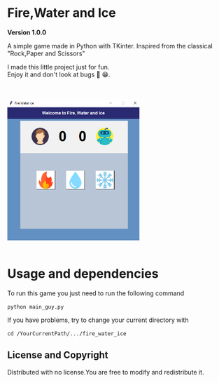 # Fire,Water and Ice
**Version 1.0.0**

A simple game made in Python with TKinter.
Inspired from the classical "Rock,Paper and Scissors"

I made this little project just for fun.
<br>
Enjoy it and don't look at bugs &#128027;  &#128513;.




<br>
<br>
<img src="screen.PNG" width="60%" height="60%" />
<br>
<br>



# Usage and dependencies
To run this game you just need to run the following command
``` 
python main_guy.py

```
If you have problems, try to change your current directory with
``` 
cd /YourCurrentPath/.../fire_water_ice

```


## License and Copyright
Distributed with no license.You are free to modify and redistribute it.

